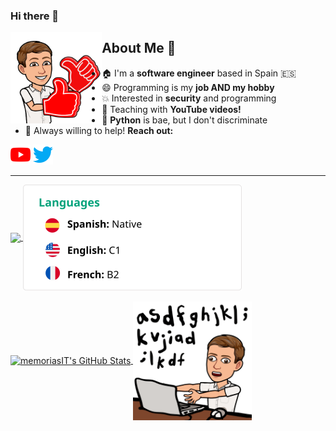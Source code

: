 ### Hi there 👋

<!-- About me image -->
<img src='https://github.com/memoriasIT/memoriasIT/blob/master/pointme.png' align='left' width='29%'>

##  About Me :wave: 
- :house: I'm a <b>software engineer</b> based in Spain 🇪🇸  </a>
- 😄 Programming is my <b>job AND my hobby</b>
- :boom: Interested in <b> security</b> and programming
- :movie_camera: Teaching with <b>YouTube videos! </b>
- :snake: <b>Python</b> is bae, but I don't discriminate
- 💬 Always willing to help! <b>Reach out:</b>

<!-- comment -->
  <a href="https://www.youtube.com/c/memoriasdeuninformatico"><img alt="YouTube" title="YouTube" height="32" width="32" src="https://raw.githubusercontent.com/memoriasIT/memoriasIT/04b58c21f0f34c7b39bfe835530e7e6ec75d28ff/youtube.svg"></a>
  <a href="https://twitter.com/memoriasit"><img alt="Twitter" title="Twitter" height="32" width="32" src="https://raw.githubusercontent.com/memoriasIT/memoriasIT/04b58c21f0f34c7b39bfe835530e7e6ec75d28ff/twitter(1).svg"></a>
 


---

<a href="https://github.com/memoriasIT">
  <img align="center" src="https://github-readme-stats.vercel.app/api/top-langs/?username=memoriasIT&layout=compact&show_icons=true&line_height=27&count_private=true&title_color=04a37c&text_color=000&icon_color=2bbc8a&bg_color=fff" />
</a>



<a href="https://github.com/memoriasIT">
  <img align="center" src="https://raw.githubusercontent.com/memoriasIT/memoriasIT/3d06185ec2a1d905f45b22e46c153b37fa41e27b/languagesProfile.svg"/ height='170px'>
</a>

<br>
<br>



<a href="https://github.com/memoriasIT">
  <img align="center" src="https://github-readme-stats.vercel.app/api?username=memoriasIT&include_all_commits=true&layout=compact&show_icons=true&line_height=27&count_private=true&title_color=04a37c&text_color=000&icon_color=2bbc8a&bg_color=fff" alt="memoriasIT's GitHub Stats"/>
</a>
<a href="https://github.com/memoriasIT">
<img src='https://raw.githubusercontent.com/memoriasIT/memoriasIT/master/languages.png' align='center' height='190px'>
</a>


